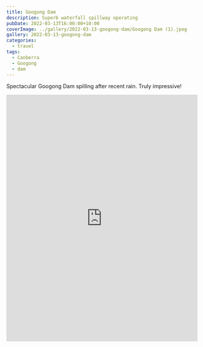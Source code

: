 ```yaml
---
title: Googong Dam
description: Superb waterfall spillway operating
pubDate: 2022-03-13T16:00:00+10:00
coverImage: ../gallery/2022-03-13-googong-dam/Googong Dam (1).jpeg
gallery: 2022-03-13-googong-dam
categories:
  - travel
tags:
  - Canberra
  - Googong
  - dam
---
```


Spectacular Googong Dam spilling after recent rain. Truly impressive!

<iframe src="https://www.facebook.com/plugins/post.php?href=https%3A%2F%2Fwww.facebook.com%2Fchris1.tham%2Fposts%2Fpfbid027hUAs7zod24e4PCL6G9ZCdKjEv5cv9WzX7YRtjZSCBT928DBTh1q34JBBRqhAUDEl&show_text=true&width=500" width="500" height="645" style="border:none;overflow:hidden" scrolling="no" frameborder="0" allowfullscreen="true" allow="autoplay; clipboard-write; encrypted-media; picture-in-picture; web-share"></iframe>
